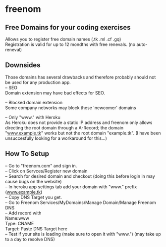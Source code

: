 # freenom


## Free Domains for your coding exercises  
Allows you to register free domain names (.tk .ml .cf .gq)   
Registration is valid for up to 12 mondths with free renevals. (no auto-reneval)  


## Downsides
Those domains has several drawbacks and therefore probably should not be used for any production app.  
– SEO  
Domain extension may have bad effects for SEO.  
  
– Blocked domain extension  
Some company networks may block these 'newcomer' domains  
  
– Only "www." with Heroku  
As Heroku does not provide a static IP address and freenom only allows directing the root domain through a A-Record; the domain "www.example.tk" works but not the root domain "example.tk". (I have been unsuccesfully looking for a workaround for this...)
  
  
## How To Setup
– Go to "freenom.com" and sign in.  
– Click on Servces/Register new domain  
– Search for desired domain and checkout (doing this before login in may cause bugs on the website)  
– In heroku app settings tab add your domain with "www." prefix (www.example.tk)  
– Copy DNS Target you get.  
– Go to Freenom Services/MyDomains/Manage Domain/Manage Freenom DNS  
– Add record with  
Name:www  
Type: CNAME  
Target: Paste DNS Target here  
– Test if your site is loading (make sure to open it with "www.") (may take up to a day to resolve DNS)  
